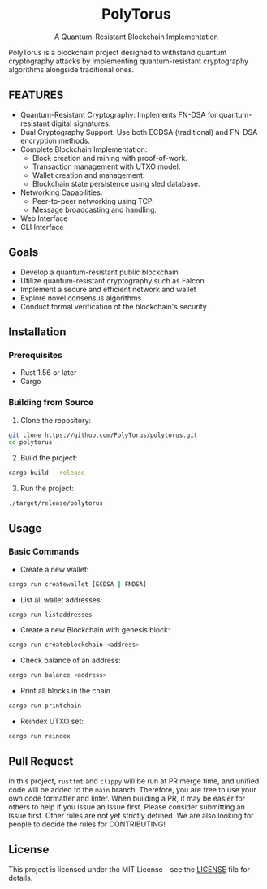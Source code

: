 <div align="center">
    <h1>PolyTorus</h1>
    <p>A Quantum-Resistant Blockchain Implementation</P>
</div>

PolyTorus is a blockchain project designed to withstand quantum cryptography attacks by Implementing quantum-resistant cryptography algorithms alongside traditional ones.

## FEATURES
* Quantum-Resistant Cryptography: Implements FN-DSA for quantum-resistant digital signatures.
* Dual Cryptography Support: Use both ECDSA (traditional) and FN-DSA encryption methods.
* Complete Blockchain Implementation:
    * Block creation and mining with proof-of-work.
    * Transaction management with UTXO model.
    * Wallet creation and management.
    * Blockchain state persistence using sled database.
* Networking Capabilities:
    * Peer-to-peer networking using TCP.
    * Message broadcasting and handling.
* Web Interface
* CLI Interface

## Goals
* Develop a quantum-resistant public blockchain
* Utilize quantum-resistant cryptography such as Falcon
* Implement a secure and efficient network and wallet
* Explore novel consensus algorithms
* Conduct formal verification of the blockchain's security

## Installation
### Prerequisites
* Rust 1.56 or later
* Cargo

### Building from Source
1. Clone the repository:
```bash
git clone https://github.com/PolyTorus/polytorus.git
cd polytorus
```

2. Build the project:
```bash
cargo build --release
```

3. Run the project:
```bash
./target/release/polytorus 
```

## Usage
### Basic Commands
* Create a new wallet:
```bash
cargo run createwallet [ECDSA | FNDSA]
```

* List all wallet addresses:
```bash
cargo run listaddresses
```

* Create a new Blockchain with genesis block:
```bash
cargo run createblockchain <address>
```

* Check balance of an address:
```bash
cargo run balance <address>
```

* Print all blocks in the chain
```bash
cargo run printchain
```

* Reindex UTXO set:
```bash
cargo run reindex
```

## Pull Request

In this project, `rustfmt` and `clippy` will be run at PR merge time, and unified code will be added to the `main` branch. Therefore, you are free to use your own code formatter and linter.
When building a PR, it may be easier for others to help if you issue an Issue first. Please consider submitting an Issue first.
Other rules are not yet strictly defined. We are also looking for people to decide the rules for CONTRIBUTING!

## License

This project is licensed under the MIT License - see the [LICENSE](LICENSE) file for details.
